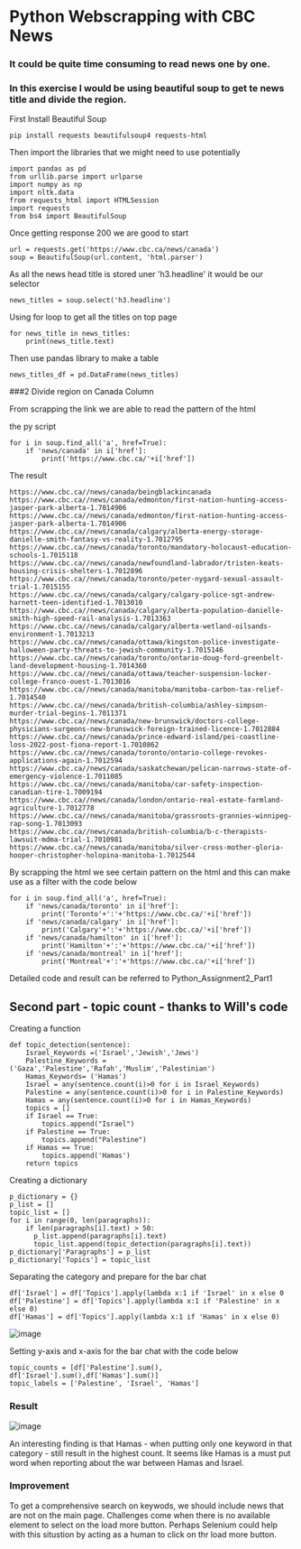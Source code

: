 # Python Webscrapping with CBC News

### It could be quite time consuming to read news one by one. 
### In this exercise I would be using beautiful soup to get te news title and divide the region.

First Install Beautiful Soup
```
pip install requests beautifulsoup4 requests-html
```
Then import the libraries that we might need to use potentially
```
import pandas as pd
from urllib.parse import urlparse
import numpy as np
import nltk.data
from requests_html import HTMLSession
import requests
from bs4 import BeautifulSoup
```
Once getting response 200 we are good to start
```
url = requests.get('https://www.cbc.ca/news/canada')
soup = BeautifulSoup(url.content, 'html.parser')
```
As all the news head  title is stored uner 'h3.headline' it would be our selector
```
news_titles = soup.select('h3.headline')
```
Using for loop to get all the titles on top page
```
for news_title in news_titles:
    print(news_title.text)
```
Then use pandas library to make a table
```
news_titles_df = pd.DataFrame(news_titles)
```

###2 Divide region on Canada Column

From scrapping the link we are able to read the pattern of the html

the py script
```
for i in soup.find_all('a', href=True):
    if 'news/canada' in i['href']:
        print('https://www.cbc.ca/'+i['href'])
```
The result
```
https://www.cbc.ca//news/canada/beingblackincanada
https://www.cbc.ca//news/canada/edmonton/first-nation-hunting-access-jasper-park-alberta-1.7014906
https://www.cbc.ca//news/canada/edmonton/first-nation-hunting-access-jasper-park-alberta-1.7014906
https://www.cbc.ca//news/canada/calgary/alberta-energy-storage-danielle-smith-fantasy-vs-reality-1.7012795
https://www.cbc.ca//news/canada/toronto/mandatory-holocaust-education-schools-1.7015118
https://www.cbc.ca//news/canada/newfoundland-labrador/tristen-keats-housing-crisis-shelters-1.7012896
https://www.cbc.ca//news/canada/toronto/peter-nygard-sexual-assault-trial-1.7015155
https://www.cbc.ca//news/canada/calgary/calgary-police-sgt-andrew-harnett-teen-identified-1.7013010
https://www.cbc.ca//news/canada/calgary/alberta-population-danielle-smith-high-speed-rail-analysis-1.7013363
https://www.cbc.ca//news/canada/calgary/alberta-wetland-oilsands-environment-1.7013213
https://www.cbc.ca//news/canada/ottawa/kingston-police-investigate-halloween-party-threats-to-jewish-community-1.7015146
https://www.cbc.ca//news/canada/toronto/ontario-doug-ford-greenbelt-land-development-housing-1.7014360
https://www.cbc.ca//news/canada/ottawa/teacher-suspension-locker-college-franco-ouest-1.7013016
https://www.cbc.ca//news/canada/manitoba/manitoba-carbon-tax-relief-1.7014540
https://www.cbc.ca//news/canada/british-columbia/ashley-simpson-murder-trial-begins-1.7011371
https://www.cbc.ca//news/canada/new-brunswick/doctors-college-physicians-surgeons-new-brunswick-foreign-trained-licence-1.7012884
https://www.cbc.ca//news/canada/prince-edward-island/pei-coastline-loss-2022-post-fiona-report-1.7010862
https://www.cbc.ca//news/canada/toronto/ontario-college-revokes-applications-again-1.7012594
https://www.cbc.ca//news/canada/saskatchewan/pelican-narrows-state-of-emergency-violence-1.7011085
https://www.cbc.ca//news/canada/manitoba/car-safety-inspection-canadian-tire-1.7009194
https://www.cbc.ca//news/canada/london/ontario-real-estate-farmland-agriculture-1.7012778
https://www.cbc.ca//news/canada/manitoba/grassroots-grannies-winnipeg-rap-song-1.7013093
https://www.cbc.ca//news/canada/british-columbia/b-c-therapists-lawsuit-mdma-trial-1.7010981
https://www.cbc.ca//news/canada/manitoba/silver-cross-mother-gloria-hooper-christopher-holopina-manitoba-1.7012544
```
By scrapping the html we see certain pattern on the html and this can make use as a filter with the code below
```
for i in soup.find_all('a', href=True):
    if 'news/canada/toronto' in i['href']:
        print('Toronto'+':'+'https://www.cbc.ca/'+i['href'])
    if 'news/canada/calgary' in i['href']:
        print('Calgary'+':'+'https://www.cbc.ca/'+i['href'])
    if 'news/canada/hamilton' in i['href']:
        print('Hamilton'+':'+'https://www.cbc.ca/'+i['href'])
    if 'news/canada/montreal' in i['href']:
        print('Montreal'+':'+'https://www.cbc.ca/'+i['href'])
```
Detailed code and result can be referred to Python_Assignment2_Part1

## Second part - topic count - thanks to Will's code

Creating a function 
```
def topic_detection(sentence):
    Israel_Keywords =('Israel','Jewish','Jews')
    Palestine_Keywords =('Gaza','Palestine','Rafah','Muslim','Palestinian')
    Hamas_Keywords= ('Hamas')
    Israel = any(sentence.count(i)>0 for i in Israel_Keywords)
    Palestine = any(sentence.count(i)>0 for i in Palestine_Keywords)
    Hamas = any(sentence.count(i)>0 for i in Hamas_Keywords)
    topics = []
    if Israel == True:
        topics.append("Israel")
    if Palestine == True:
        topics.append("Palestine")
    if Hamas == True:
        topics.append('Hamas')
    return topics
```
Creating a dictionary
```
p_dictionary = {}
p_list = []
topic_list = []
for i in range(0, len(paragraphs)):
    if len(paragraphs[i].text) > 50:
      p_list.append(paragraphs[i].text)
      topic_list.append(topic_detection(paragraphs[i].text))
p_dictionary['Paragraphs'] = p_list
p_dictionary['Topics'] = topic_list
```

Separating the category and prepare for the bar chat
```
df['Israel'] = df['Topics'].apply(lambda x:1 if 'Israel' in x else 0
df['Palestine'] = df['Topics'].apply(lambda x:1 if 'Palestine' in x else 0)
df['Hamas'] = df['Topics'].apply(lambda x:1 if 'Hamas' in x else 0)
```
![image](https://github.com/Cathytsy/Pythonwebscrapping/assets/147212218/1461ee9a-b501-480c-bbcf-0867c9a8a5b6)

Setting y-axis and x-axis for the bar chat with the code below
```
topic_counts = [df['Palestine'].sum(), df['Israel'].sum(),df['Hamas'].sum()]
topic_labels = ['Palestine', 'Israel', 'Hamas']
```
### Result 
![image](https://github.com/Cathytsy/Pythonwebscrapping/assets/147212218/81ede47d-f726-4668-8b24-75c9b36db066)

An interesting finding is that Hamas - when putting only one keyword in that category - still result in the highest count. It seems like Hamas is a must put word when reporting about the war between Hamas and Israel. 


### Improvement
To get a comprehensive search on keywods, we should include news that are not on the main page. Challenges come when there is no available element to select on the load more button. Perhaps Selenium could help with this situstion by acting as a human to click on thr load more button.

